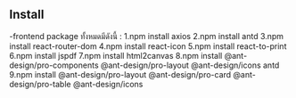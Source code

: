 ## Install
-frontend
 package ทั้งหมดมีดังนี้ :
 1.npm install axios
 2.npm install antd
 3.npm install react-router-dom
 4.npm install react-icon
 5.npm install react-to-print
 6.npm install jspdf
 7.npm install html2canvas
 8.npm install @ant-design/pro-components @ant-design/pro-layout @ant-design/icons antd
 9.npm install @ant-design/pro-layout @ant-design/pro-card @ant-design/pro-table @ant-design/icons

